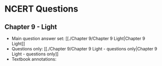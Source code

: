 # NCERT Questions

## Chapter 9 - Light
- Main question answer set: [[./Chapter 9/Chapter 9 Light|Chapter 9 Light]]
- Questions only: [[./Chapter 9/Chapter 9 Light - questions only|Chapter 9 Light - questions only]]
- Textbook annotations: 
